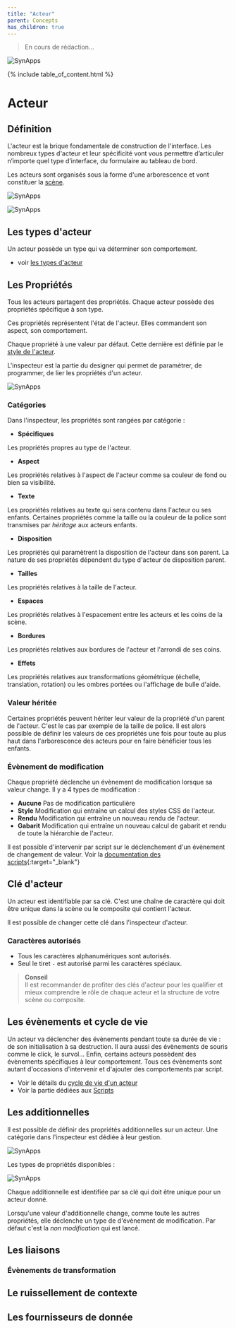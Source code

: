 ```yaml
---
title: "Acteur"
parent: Concepts
has_children: true
---
```


> En cours de rédaction...

![SynApps](../../assets/under-progress.gif)

{% include table_of_content.html %}

# Acteur

## Définition

L'acteur est la brique fondamentale de construction de l'interface. Les nombreux types d'acteur et leur spécificité vont vous permettre d’articuler n’importe quel type d’interface, du formulaire au tableau de bord.

Les acteurs sont organisés sous la forme d'une arborescence et vont constituer la [scène](../scene.md).

![SynApps](../../assets/concepts/actor/01.png)

![SynApps](../../assets/concepts/actor/02.png)

## Les types d'acteur

Un acteur possède un type qui va déterminer son comportement.

- voir [les types d'acteur](../actor-types/)

## Les Propriétés

Tous les acteurs partagent des propriétés. Chaque acteur possède des propriétés spécifique à son type.

Ces propriétés représentent l'état de l'acteur. Elles commandent son aspect, son comportement.

Chaque propriété à une valeur par défaut. Cette dernière est définie par le [style de l'acteur](../actor-style.md).

L'inspecteur est la partie du designer qui permet de paramétrer, de programmer, de lier les propriétés d'un acteur.

![SynApps](../../assets/concepts/actor/03.png)

### Catégories

Dans l'inspecteur, les propriétés sont rangées par catégorie :

- **Spécifiques**

Les propriétés propres au type de l'acteur.

- **Aspect**

Les propriétés relatives à l'aspect de l'acteur comme sa couleur de fond ou bien sa visibilité.

- **Texte**

Les propriétés relatives au texte qui sera contenu dans l'acteur ou ses enfants. Certaines propriétés comme la taille ou la couleur de la police sont transmises par *héritage* aux acteurs enfants.

-  **Disposition**

Les propriétés qui paramètrent la disposition de l'acteur dans son parent. La nature de ses propriétés dépendent du type d'acteur de disposition parent.

- **Tailles**

Les propriétés relatives à la taille de l'acteur.

- **Espaces**

Les propriétés relatives à l'espacement entre les acteurs et les coins de la scène.

- **Bordures**

Les propriétés relatives aux bordures de l'acteur et l'arrondi de ses coins.

- **Effets**

Les propriétés relatives aux transformations géométrique (échelle, translation, rotation) ou les ombres portées ou l'affichage de bulle d'aide.

### Valeur héritée

Certaines propriétés peuvent hériter leur valeur de la propriété d'un parent de l'acteur. C'est le cas par exemple de la taille de police. Il est alors possible de définir les valeurs de ces propriétés une fois pour toute au plus haut dans l'arborescence des acteurs pour en faire bénéficier tous les enfants.

### Évènement de modification

Chaque propriété déclenche un évènement de modification lorsque sa valeur change. Il y a 4 types de modification :
- **Aucune** Pas de modification particulière
- **Style** Modification qui entraîne un calcul des styles CSS de l'acteur.
- **Rendu** Modification qui entraîne un nouveau rendu de l'acteur.
- **Gabarit** Modification qui entraîne un nouveau calcul de gabarit et rendu de toute la hiérarchie de l'acteur.

Il est possible d'intervenir par script sur le déclenchement d'un évènement de changement de valeur. Voir la [documentation des scripts](/synapps/script-api/){:target="_blank"}

## Clé d'acteur

Un acteur est identifiable par sa clé. C'est une chaîne de caractère qui doit être unique dans la scène ou le composite qui contient l'acteur.

Il est possible de changer cette clé dans l'inspecteur d'acteur.

### Caractères autorisés
 - Tous les caractères alphanumériques sont autorisés.
 - Seul le tiret `-` est autorisé parmi les caractères spéciaux.

> **Conseil**<br>Il est recommander de profiter des clés d'acteur pour les qualifier et mieux comprendre le rôle de chaque acteur et la structure de votre scène ou composite.

## Les évènements et cycle de vie

Un acteur va déclencher des évènements pendant toute sa durée de vie : de son initialisation à sa destruction. Il aura aussi des évènements de souris comme le click, le survol... Enfin, certains acteurs possèdent des évènements spécifiques à leur comportement.
Tous ces évènements sont autant d'occasions d'intervenir et d'ajouter des comportements par script.

- Voir le détails du [cycle de vie d'un acteur](./actor-life-cycle)
- Voir la partie dédiées aux [Scripts](../scripts/)

## Les additionnelles

Il est possible de définir des propriétés additionnelles sur un acteur. Une catégorie dans l'inspecteur est dédiée à leur gestion.

![SynApps](../../assets/concepts/actor/04.png)

Les types de propriétés disponibles :

![SynApps](../../assets/concepts/actor/05.png)


Chaque additionnelle est identifiée par sa clé qui doit être unique pour un acteur donné.

Lorsqu'une valeur d'additionnelle change, comme toute les autres propriétés, elle déclenche un type de d'évènement de modification. Par défaut c'est la *non modification* qui est lancé.

## Les liaisons

### Évènements de transformation

## Le ruissellement de contexte

## Les fournisseurs de donnée
